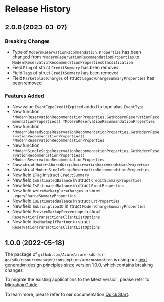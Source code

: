 # Release History

## 2.0.0 (2023-03-07)
### Breaking Changes

- Type of `ModernReservationRecommendation.Properties` has been changed from `*ModernReservationRecommendationProperties` to `ModernReservationRecommendationPropertiesClassification`
- Field `Etag` of struct `CreditSummary` has been removed
- Field `Tags` of struct `CreditSummary` has been removed
- Field `MarketplaceCharges` of struct `LegacyChargeSummaryProperties` has been removed

### Features Added

- New value `EventTypeCreditExpired` added to type alias `EventType`
- New function `*ModernReservationRecommendationProperties.GetModernReservationRecommendationProperties() *ModernReservationRecommendationProperties`
- New function `*ModernSharedScopeReservationRecommendationProperties.GetModernReservationRecommendationProperties() *ModernReservationRecommendationProperties`
- New function `*ModernSingleScopeReservationRecommendationProperties.GetModernReservationRecommendationProperties() *ModernReservationRecommendationProperties`
- New struct `ModernSharedScopeReservationRecommendationProperties`
- New struct `ModernSingleScopeReservationRecommendationProperties`
- New field `ETag` in struct `CreditSummary`
- New field `IsEstimatedBalance` in struct `CreditSummaryProperties`
- New field `IsEstimatedBalance` in struct `EventProperties`
- New field `AzureMarketplaceCharges` in struct `LegacyChargeSummaryProperties`
- New field `IsEstimatedBalance` in struct `LotProperties`
- New field `SubscriptionID` in struct `ModernChargeSummaryProperties`
- New field `PreviewMarkupPercentage` in struct `ReservationTransactionsClientListOptions`
- New field `UseMarkupIfPartner` in struct `ReservationTransactionsClientListOptions`


## 1.0.0 (2022-05-18)

The package of `github.com/Azure/azure-sdk-for-go/sdk/resourcemanager/consumption/armconsumption` is using our [next generation design principles](https://azure.github.io/azure-sdk/general_introduction.html) since version 1.0.0, which contains breaking changes.

To migrate the existing applications to the latest version, please refer to [Migration Guide](https://aka.ms/azsdk/go/mgmt/migration).

To learn more, please refer to our documentation [Quick Start](https://aka.ms/azsdk/go/mgmt).